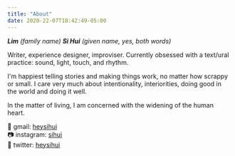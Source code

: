 ```yaml
---
title: "About"
date: 2020-22-07T18:42:49-05:00
---
```


_**Lim** (family name) **Si Hui** (given name, yes, both words)_

Writer, experience designer, improviser. Currently obsessed with a text/ural practice: sound, light, touch, and rhythm.

I'm happiest telling stories and making things work, no matter how scrappy or small. I care very much about intentionality, interiorities, doing good in the world and doing it well.  

In the matter of living, I am concerned with the widening of the human heart.

📮 gmail: [heysihui](mailto:heysihui@gmail.com)\
📷 instagram: [sihui](https://instagram.com/sihui) \
🦜 twitter: [heysihui](https://twitter.com/heysihui)
